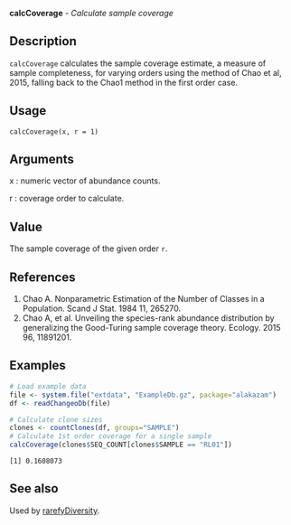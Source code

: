 





**calcCoverage** - *Calculate sample coverage*

Description
--------------------

`calcCoverage` calculates the sample coverage estimate, a measure of sample 
completeness, for varying orders using the method of Chao et al, 2015, falling back 
to the Chao1 method in the first order case.


Usage
--------------------
```
calcCoverage(x, r = 1)
```

Arguments
-------------------

x
:   numeric vector of abundance counts.

r
:   coverage order to calculate.



Value
-------------------

The sample coverage of the given order `r`.

References
-------------------


1. Chao A. Nonparametric Estimation of the Number of Classes in a Population. 
Scand J Stat. 1984 11, 265270.
1. Chao A, et al. Unveiling the species-rank abundance distribution by 
generalizing the Good-Turing sample coverage theory. 
Ecology. 2015 96, 11891201.




Examples
-------------------

```R
# Load example data
file <- system.file("extdata", "ExampleDb.gz", package="alakazam")
df <- readChangeoDb(file)

# Calculate clone sizes
clones <- countClones(df, groups="SAMPLE")
# Calculate 1st order coverage for a single sample
calcCoverage(clones$SEQ_COUNT[clones$SAMPLE == "RL01"])
```


```
[1] 0.1608073

```



See also
-------------------

Used by [rarefyDiversity](rarefyDiversity.md).




